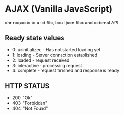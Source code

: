 # AJAX (Vanilla JavaScript)

xhr requests to a txt file, local json files and external API

## Ready state values

- 0: uninitialized - Has not started loading yet
- 1: loading - Server connection established
- 2: loaded - request received
- 3: interactive - processing request
- 4: complete - request finished and response is ready

## HTTP STATUS

- 200: "Ok"
- 403: "Forbidden"
- 404: "Not Found"

